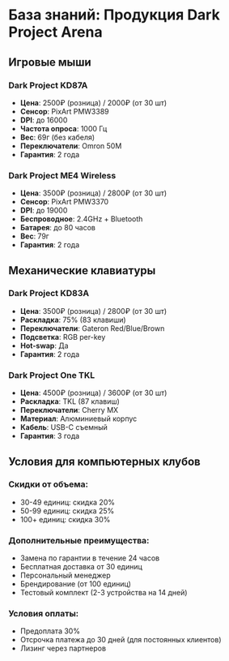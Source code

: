 # База знаний: Продукция Dark Project Arena

## Игровые мыши

### Dark Project KD87A
- **Цена**: 2500₽ (розница) / 2000₽ (от 30 шт)
- **Сенсор**: PixArt PMW3389
- **DPI**: до 16000
- **Частота опроса**: 1000 Гц
- **Вес**: 69г (без кабеля)
- **Переключатели**: Omron 50M
- **Гарантия**: 2 года

### Dark Project ME4 Wireless
- **Цена**: 3500₽ (розница) / 2800₽ (от 30 шт)
- **Сенсор**: PixArt PMW3370
- **DPI**: до 19000
- **Беспроводное**: 2.4GHz + Bluetooth
- **Батарея**: до 80 часов
- **Вес**: 79г
- **Гарантия**: 2 года

## Механические клавиатуры

### Dark Project KD83A
- **Цена**: 3500₽ (розница) / 2800₽ (от 30 шт)
- **Раскладка**: 75% (83 клавиши)
- **Переключатели**: Gateron Red/Blue/Brown
- **Подсветка**: RGB per-key
- **Hot-swap**: Да
- **Гарантия**: 2 года

### Dark Project One TKL
- **Цена**: 4500₽ (розница) / 3600₽ (от 30 шт)
- **Раскладка**: TKL (87 клавиш)
- **Переключатели**: Cherry MX
- **Материал**: Алюминиевый корпус
- **Кабель**: USB-C съемный
- **Гарантия**: 3 года

## Условия для компьютерных клубов

### Скидки от объема:
- 30-49 единиц: скидка 20%
- 50-99 единиц: скидка 25%
- 100+ единиц: скидка 30%

### Дополнительные преимущества:
- Замена по гарантии в течение 24 часов
- Бесплатная доставка от 30 единиц
- Персональный менеджер
- Брендирование (от 100 единиц)
- Тестовый комплект (2-3 устройства на 14 дней)

### Условия оплаты:
- Предоплата 30%
- Отсрочка платежа до 30 дней (для постоянных клиентов)
- Лизинг через партнеров